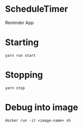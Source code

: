 # ScheduleTimer
Reminder App

# Starting
```
yarn run start
```

# Stopping
```
yarn stop
```

# Debug into image
```
docker run -it <image-name> sh
```

